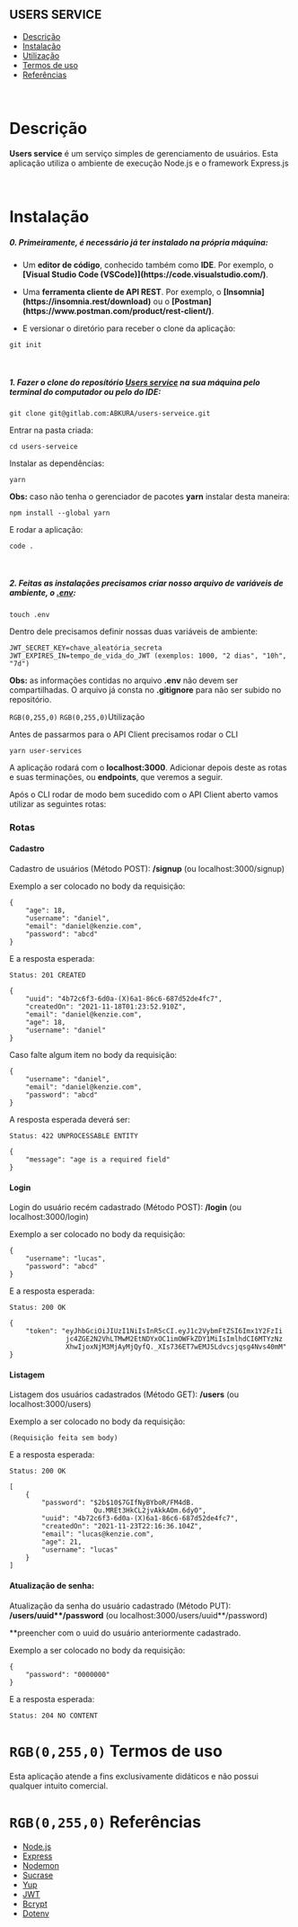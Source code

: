 ## USERS SERVICE

- [Descrição](#descrição)
- [Instalação](#instalação)
- [Utilização](#utilização)
- [Termos de uso](#termos-de-uso)
- [Referências](#referências)

<br>

# Descrição

<p><b>Users service</b> é um serviço simples de gerenciamento de usuários. Esta aplicação utiliza o ambiente de execução Node.js e o framework Express.js</p>
<br>

# Instalação

<h5>0. Primeiramente, é necessário já ter instalado na própria máquina:</h5>

- <p> Um <b>editor de código</b>, conhecido também como <b>IDE</b>. Por exemplo, o <b>[Visual Studio Code (VSCode)](https://code.visualstudio.com/)</b>.</p>

- <p> Uma <b>ferramenta cliente de API REST</b>. Por exemplo, o <b>[Insomnia](https://insomnia.rest/download)</b> ou o <b>[Postman](https://www.postman.com/product/rest-client/)</b>.</p>

- <p> E versionar o diretório para receber o clone da aplicação:</p>

```
git init
```

<br>
<h5>1. Fazer o clone do reposítório <span style="text-decoration: underline">Users service</span> na sua máquina pelo terminal do computador ou pelo do IDE:</h5>

```
git clone git@gitlab.com:ABKURA/users-serveice.git
```

<p>Entrar na pasta criada:</p>

```
cd users-serveice
```

<p>Instalar as dependências:</p>

```
yarn
```

<p><b>Obs:</b> caso não tenha o gerenciador de pacotes <b>yarn</b> instalar desta maneira:</p>

```
npm install --global yarn
```

<p>E rodar a aplicação:</p>

```
code .
```

<br>

<h5>2. Feitas as instalações precisamos criar nosso arquivo de variáveis de ambiente, o <span style="text-decoration: underline">.env</span>:</h5>

```
touch .env
```

Dentro dele precisamos definir nossas duas variáveis de ambiente:

```
JWT_SECRET_KEY=chave_aleatória_secreta
JWT_EXPIRES_IN=tempo_de_vida_do_JWT (exemplos: 1000, "2 dias", "10h", "7d")
```

<b>Obs:</b> as informações contidas no arquivo <b>.env</b> não devem ser compartilhadas. O arquivo já consta no <b>.gitignore</b> para não ser subido no repositório.

`RGB(0,255,0)` `RGB(0,255,0)`Utilização

<p>Antes de passarmos para o API Client precisamos rodar o CLI</p>

```
yarn user-services
```

<p>A aplicação rodará com o <b>localhost:3000</b>. Adicionar depois deste as rotas e suas terminações, ou <b>endpoints</b>, que veremos a seguir.</p>

<p>Após o CLI rodar de modo bem sucedido com o API Client aberto vamos utilizar as seguintes rotas:</p>

<h3>Rotas</h3>

<h4>Cadastro</h4>

Cadastro de usuários (Método POST): <b>/signup</b> (ou localhost:3000/signup)

Exemplo a ser colocado no body da requisição:

```
{
    "age": 18,
    "username": "daniel",
    "email": "daniel@kenzie.com",
    "password": "abcd"
}
```

E a resposta esperada:

```
Status: 201 CREATED
```

```
{
    "uuid": "4b72c6f3-6d0a-(X)6a1-86c6-687d52de4fc7",
    "createdOn": "2021-11-18T01:23:52.910Z",
    "email": "daniel@kenzie.com",
    "age": 18,
    "username": "daniel"
}
```

Caso falte algum item no body da requisição:

```
{
    "username": "daniel",
    "email": "daniel@kenzie.com",
    "password": "abcd"
}
```

A resposta esperada deverá ser:

```
Status: 422 UNPROCESSABLE ENTITY
```

```
{
    "message": "age is a required field"
}
```

<h4>Login</h4>

Login do usuário recém cadastrado (Método POST): <b>/login</b> (ou localhost:3000/login)

Exemplo a ser colocado no body da requisição:

```
{
    "username": "lucas",
    "password": "abcd"
}
```

E a resposta esperada:

```
Status: 200 OK
```

```
{
    "token": "eyJhbGciOiJIUzI1NiIsInR5cCI.eyJ1c2VybmFtZSI6Imx1Y2FzIi
              jc4ZGE2N2VhLTMwM2EtNDYxOC1imOWFkZDY1MiIsImlhdCI6MTYzNz
              XhwIjoxNjM3MjAyMjQyfQ._XIs736ET7wEMJ5Ldvcsjqsg4Nvs40mM"
}
```

<h4>Listagem</h4>

Listagem dos usuários cadastrados (Método GET): <b>/users</b> (ou localhost:3000/users)

Exemplo a ser colocado no body da requisição:

```
(Requisição feita sem body)
```

E a resposta esperada:

```
Status: 200 OK
```

```
[
    {
        "password": "$2b$10$7GIfNyBYboR/FM4dB.
                     Qu.MREt3HkCL2jvAkkAOm.6dyO",
        "uuid": "4b72c6f3-6d0a-(X)6a1-86c6-687d52de4fc7",
        "createdOn": "2021-11-23T22:16:36.104Z",
        "email": "lucas@kenzie.com",
        "age": 21,
        "username": "lucas"
    }
]
```

<h4>Atualização de senha:</h4>

Atualização da senha do usuário cadastrado (Método PUT): <b>/users/uuid**/password</b> (ou localhost:3000/users/uuid**/password)

\*\*preencher com o uuid do usuário anteriormente cadastrado.

Exemplo a ser colocado no body da requisição:

```
{
    "password": "0000000"
}
```

E a resposta esperada:

```
Status: 204 NO CONTENT
```

# `RGB(0,255,0)` Termos de uso

<p>Esta aplicação atende a fins exclusivamente didáticos e não possui qualquer intuito comercial.</p>

# `RGB(0,255,0)` Referências

- [Node.js](https://nodejs.org/en/)
- [Express](https://expressjs.com/en/4x/api.html)
- [Nodemon](https://nodemon.io/)
- [Sucrase](https://dev.to/evandersonvasconcelos/how-to-use-the-syntax-import-export-on-nodejs-o5b)
- [Yup](https://github.com/jquense/yup)
- [JWT](https://github.com/auth0/node-jsonwebtoken)
- [Bcrypt](https://github.com/kelektiv/node.bcrypt.js)
- [Dotenv](https://www.npmjs.com/package/dotenv)
